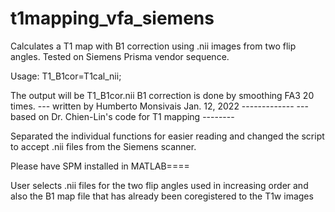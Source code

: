 # t1mapping_vfa_siemens
Calculates a T1 map with B1 correction using .nii images from two flip angles. Tested on Siemens Prisma vendor sequence. 

Usage:
         T1_B1cor=T1cal_nii;

The output will be T1_B1cor.nii
B1 correction is done by smoothing FA3 20 times.
--- written by Humberto Monsivais Jan. 12, 2022 -------------
--- based on Dr. Chien-Lin's code for T1 mapping --------

Separated the individual functions for easier reading and changed the script to  accept .nii files from the Siemens scanner.

Please have SPM installed in MATLAB====

User selects .nii files for the two flip angles used in increasing order and also the B1 map file that has already been coregistered to the T1w images
